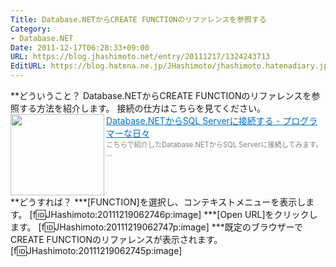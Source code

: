 ```yaml
---
Title: Database.NETからCREATE FUNCTIONのリファレンスを参照する
Category:
- Database.NET
Date: 2011-12-17T06:28:33+09:00
URL: https://blog.jhashimoto.net/entry/20111217/1324243713
EditURL: https://blog.hatena.ne.jp/JHashimoto/jhashimoto.hatenadiary.jp/atom/entry/12921228815717256966
---
```


**どういうこと？
Database.NETからCREATE FUNCTIONのリファレンスを参照する方法を紹介します。
接続の仕方はこちらを見てください。
<a href="http://d.hatena.ne.jp/JHashimoto/20111116/1321414680" target="_blank" rel="nofollow"><img class="alignleft" align="left" border="0" src="http://capture.heartrails.com/150x130/shadow?http://d.hatena.ne.jp/JHashimoto/20111116/1321414680" alt="" width="150" height="130" /></a><a style="color:#0070C5;" href="http://d.hatena.ne.jp/JHashimoto/20111116/1321414680" target="_blank" rel="nofollow">Database.NETからSQL Serverに接続する - プログラマーな日々</a><a href="http://b.hatena.ne.jp/entry/http://d.hatena.ne.jp/JHashimoto/20111116/1321414680" target="_blank"><img border="0" src="http://b.hatena.ne.jp/entry/image/http://d.hatena.ne.jp/JHashimoto/20111116/1321414680" alt="" /></a><br><span style="color: #808080;font-size: 80%;">こちらで紹介したDatabase.NETからSQL Serverに接続してみます。 ...</span><br style="clear:both;" />
**どうすれば？
***[FUNCTION]を選択し、コンテキストメニューを表示します。
[f:id:JHashimoto:20111219062746p:image]
***[Open URL]をクリックします。
[f:id:JHashimoto:20111219062747p:image]
***既定のブラウザーでCREATE FUNCTIONのリファレンスが表示されます。
[f:id:JHashimoto:20111219062745p:image]
